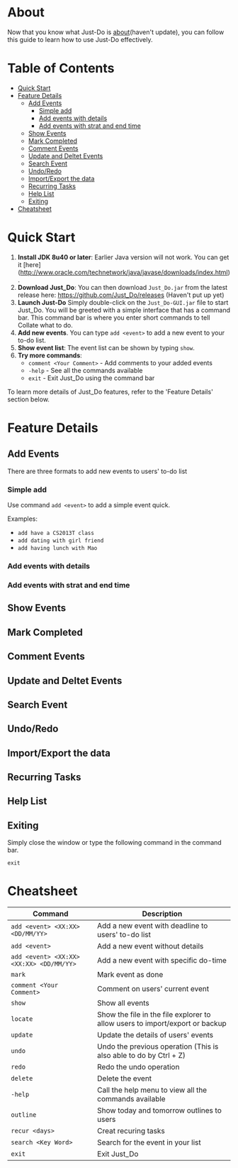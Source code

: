 # About
Now that you know what Just-Do is [about](../README.md)(haven't update), you can follow this guide to learn how to use Just-Do effectively.

# Table of Contents
- [Quick Start](#quick-start)
- [Feature Details](#feature-details)
  - [Add Events](#add-event)
    - [Simple add](#simple-add)
    - [Add events with details](#add-events-with-detail)
    - [Add events with strat and end time](#add-events-with-start-and-end-time)
  - [Show Events](#show-events)
  - [Mark Completed](#mark-completed)
  - [Comment Events](#comment-events)
  - [Update and Deltet Events](#update-and-delete-events)
  - [Search Event](#search-event)
  - [Undo/Redo](#undo/redo)
  - [Import/Export the data](#improt/export-the-data)
  - [Recurring Tasks](#recurring-tasks)
  - [Help List](#help-list)
  - [Exiting](#exiting)
- [Cheatsheet](#cheatsheet)

# Quick Start
1. **Install JDK 8u40 or later**: Earlier Java version will not work. You can get it 
   [here] (http://www.oracle.com/technetwork/java/javase/downloads/index.html).
2. **Download Just_Do**: You can then download `Just_Do.jar` from the latest release 
   here: https://github.com/Just_Do/releases   (Haven't put up yet)
3. **Launch Just-Do** Simply double-click on the `Just_Do-GUI.jar` file to start Just_Do. 
   You will be greeted with a simple interface that has a command bar. 
   This command bar is where you enter short commands to tell Collate what to do. <br>
4. **Add new events**. You can type `add <event>` to add a new event to your to-do list.
5. **Show event list**: The event list can be shown by typing `show`. 
6. **Try more commands**: 
     * `comment <Your Comment>` - Add comments to your added events
     * `-help` - See all the commands available
     * `exit` - Exit Just_Do using the command bar

To learn more details of Just_Do features, refer to the 'Feature Details' section below. 

# Feature Details
## Add Events
There are three formats to add new events to users' to-do list
### Simple add
Use command `add <event>` to add a simple event quick.

Examples:
* `add have a CS2013T class`
* `add dating with girl friend`
* `add having lunch with Mao`

### Add events with details

### Add events with strat and end time


## Show Events

## Mark Completed

## Comment Events

## Update and Deltet Events

## Search Event

## Undo/Redo

## Import/Export the data

## Recurring Tasks

## Help List

## Exiting
Simply close the window or type the following command in the command bar.

`exit`

# Cheatsheet
Command | Description
--------| ------------
`add <event> <XX:XX> <DD/MM/YY>` | Add a new event with deadline to users' to-do list
`add <event>`| Add a new event without details
`add <event> <XX:XX> <XX:XX> <DD/MM/YY>` | Add a new event with specific do-time
`mark`| Mark event as done
`comment <Your Comment>`| Comment on users' current event
`show` | Show all events
`locate` | Show the file in the file explorer to allow users to import/export or backup
`update` | Update the details of users' events
`undo` | Undo the previous operation (This is also able to do by Ctrl + Z)
`redo` | Redo the undo operation
`delete` | Delete the event
`-help` | Call the help menu to view all the commands available
`outline` | Show today and tomorrow outlines to users
`recur <days>` | Creat recuring tasks
`search <Key Word>` | Search for the event in your list
`exit` | Exit Just_Do
